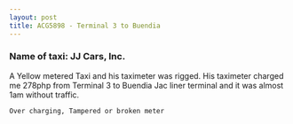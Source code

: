 ```yaml
---
layout: post
title: ACG5898 - Terminal 3 to Buendia
---
```


### Name of taxi: JJ Cars, Inc.

A Yellow metered Taxi and his taximeter was rigged. His taximeter charged me 278php from Terminal 3 to Buendia Jac liner terminal and it was almost 1am without traffic.

```Over charging, Tampered or broken meter```

